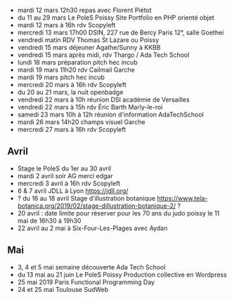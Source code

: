 - mardi 12 mars 12h30 repas avec Florent Piétot
- du 11 au 29 mars Le PoleS Poissy Site Portfolio en PHP orienté objet
- mardi 12 mars à 16h rdv Scopyleft
- mercredi 13 mars 17h00 DSIN, 227 rue de Bercy Paris 12°, salle Goethei
- vendredi matin RDV Thomas St Lazare ou Poissy
- vendredi 15 mars déjeuner Agathe/Sunny à KKBB
- vendredi 15 mars après midi, rdv Thargo / Ada Tech School
- lundi 18 mars préparation pitch hec incub
- mardi 19 mars 11h20 rdv Cailmail Garche
- mardi 19 mars pitch hec incub
- mercredi 20 mars à 16h rdv Scopyleft
- du 20 au 21 mars, la nuit openbadge
- vendredi 22 mars à 10h réunion DSI académie de Versailles
- vendredi 22 mars à 15h rdv Éric Barth Marly-le-roi
- samedi 23 mars 10h à 12h réunion d'information AdaTechSchool
- mardi 26 mars 14h20 champs visuel Garche
- mercredi 27 mars à 16h rdv Scopyleft

## Avril

- Stage le PoleS du 1er au 30 avril
- mardi 2 avril soir AG merci edgar
- mercredi 3 avril à 16h rdv Scopyleft
- 6 & 7 avril JDLL à Lyon https://jdll.org/
- ? du 16 au 18 avril Stage d’illustration botanique https://www.tela-botanica.org/2019/02/stage-dillustration-botanique-2/ ?
- 20 avril : date limite pour réserver pour les 70 ans du judo poissy le 11 mai de 16h30 à 19h30
- 22 avril au 2 mai à Six-Four-Les-Plages avec Aydan

## Mai

- 3, 4 et 5 mai semaine découverte Ada Tech School
- du 13 mai au 21 juin Le PoleS Poissy  Production collective en Wordpress
- 25 mai 2019 Paris Functional Programming Day
- 24 et 25 mai Toulouse SudWeb
